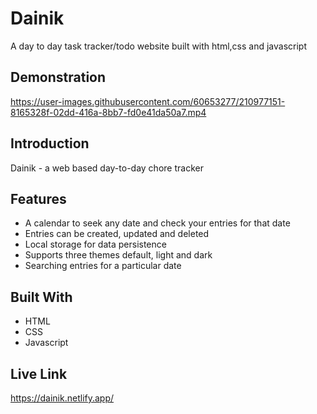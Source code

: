 # Dainik
A day to day task tracker/todo website built with html,css and javascript

## Demonstration
https://user-images.githubusercontent.com/60653277/210977151-8165328f-02dd-416a-8bb7-fd0e41da50a7.mp4

## Introduction
Dainik - a web based day-to-day chore tracker


## Features
- A calendar to seek any date and check your entries for that date
- Entries can be created, updated and deleted
- Local storage for data persistence
- Supports three themes default, light and dark 
- Searching entries for a particular date

## Built With
- HTML
- CSS
- Javascript

## Live Link
https://dainik.netlify.app/

